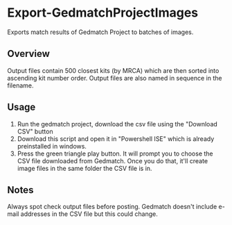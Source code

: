 # Export-GedmatchProjectImages

Exports match results of Gedmatch Project to batches of images.

## Overview
Output files contain 500 closest kits (by MRCA) which are then
sorted into ascending kit number order. Output files are also 
named in sequence in the filename.

## Usage

1. Run the gedmatch project, download the csv file using the "Download CSV" button
2. Download this script and open it in "Powershell ISE" which is already preinstalled
in windows.
3. Press the green triangle play button. It will prompt you to choose the CSV file
downloaded from Gedmatch. Once you do that, it'll create image files in the same folder
the CSV file is in. 

## Notes

Always spot check output files before posting. Gedmatch doesn't include e-mail addresses in the
CSV file but this could change. 



